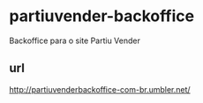 # partiuvender-backoffice
Backoffice para o site Partiu Vender

## url
http://partiuvenderbackoffice-com-br.umbler.net/
